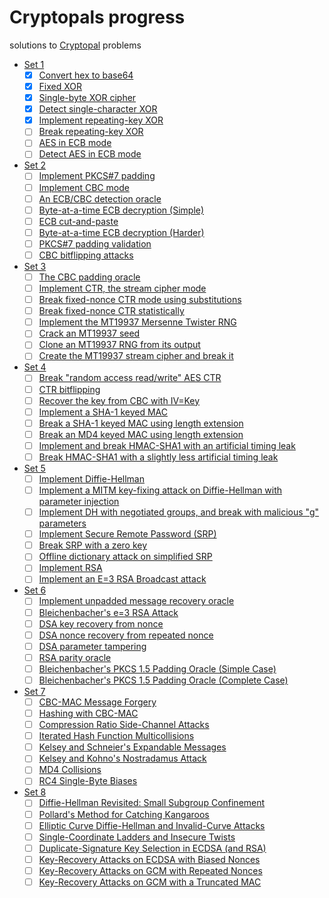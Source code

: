 # Cryptopals progress
solutions to [Cryptopal](https://cryptopals.com) problems
- [Set 1](https://cryptopals.com/sets/1)
  - [X] [Convert hex to base64](https://cryptopals.com/sets/1/challenges/1)
  - [X] [Fixed XOR](https://cryptopals.com/sets/1/challenges/2)
  - [X] [Single-byte XOR cipher](https://cryptopals.com/sets/1/challenges/3)
  - [X] [Detect single-character XOR](https://cryptopals.com/sets/1/challenges/4)
  - [X] [Implement repeating-key XOR](https://cryptopals.com/sets/1/challenges/5)
  - [ ] [Break repeating-key XOR](https://cryptopals.com/sets/1/challenges/6)
  - [ ] [AES in ECB mode](https://cryptopals.com/sets/1/challenges/7)
  - [ ] [Detect AES in ECB mode](https://cryptopals.com/sets/1/challenges/8)
- [Set 2](https://cryptopals.com/sets/2)
  - [ ] [Implement PKCS#7 padding](https://cryptopals.com/sets/2/challenges/1)
  - [ ] [Implement CBC mode](https://cryptopals.com/sets/2/challenges/2)
  - [ ] [An ECB/CBC detection oracle](https://cryptopals.com/sets/2/challenges/3)
  - [ ] [Byte-at-a-time ECB decryption (Simple)](https://cryptopals.com/sets/2/challenges/4)
  - [ ] [ECB cut-and-paste](https://cryptopals.com/sets/2/challenges/5)
  - [ ] [Byte-at-a-time ECB decryption (Harder)](https://cryptopals.com/sets/2/challenges/6)
  - [ ] [PKCS#7 padding validation](https://cryptopals.com/sets/2/challenges/7)
  - [ ] [CBC bitflipping attacks](https://cryptopals.com/sets/2/challenges/8)
- [Set 3](https://cryptopals.com/sets/3)
  - [ ] [The CBC padding oracle](https://cryptopals.com/sets/3/challenges/1)
  - [ ] [Implement CTR, the stream cipher mode](https://cryptopals.com/sets/3/challenges/2)
  - [ ] [Break fixed-nonce CTR mode using substitutions](https://cryptopals.com/sets/3/challenges/3)
  - [ ] [Break fixed-nonce CTR statistically](https://cryptopals.com/sets/3/challenges/4)
  - [ ] [Implement the MT19937 Mersenne Twister RNG](https://cryptopals.com/sets/3/challenges/5)
  - [ ] [Crack an MT19937 seed](https://cryptopals.com/sets/3/challenges/6)
  - [ ] [Clone an MT19937 RNG from its output](https://cryptopals.com/sets/3/challenges/7)
  - [ ] [Create the MT19937 stream cipher and break it](https://cryptopals.com/sets/3/challenges/8)
- [Set 4](https://cryptopals.com/sets/4)
  - [ ] [Break "random access read/write" AES CTR](https://cryptopals.com/sets/4/challenges/1)
  - [ ] [CTR bitflipping](https://cryptopals.com/sets/4/challenges/2)
  - [ ] [Recover the key from CBC with IV=Key](https://cryptopals.com/sets/4/challenges/3)
  - [ ] [Implement a SHA-1 keyed MAC](https://cryptopals.com/sets/4/challenges/4)
  - [ ] [Break a SHA-1 keyed MAC using length extension](https://cryptopals.com/sets/4/challenges/5)
  - [ ] [Break an MD4 keyed MAC using length extension](https://cryptopals.com/sets/4/challenges/6)
  - [ ] [Implement and break HMAC-SHA1 with an artificial timing leak](https://cryptopals.com/sets/4/challenges/7)
  - [ ] [Break HMAC-SHA1 with a slightly less artificial timing leak](https://cryptopals.com/sets/4/challenges/8)
- [Set 5](https://cryptopals.com/sets/5)
  - [ ] [Implement Diffie-Hellman](https://cryptopals.com/sets/5/challenges/1)
  - [ ] [Implement a MITM key-fixing attack on Diffie-Hellman with parameter injection](https://cryptopals.com/sets/5/challenges/2)
  - [ ] [Implement DH with negotiated groups, and break with malicious "g" parameters](https://cryptopals.com/sets/5/challenges/3)
  - [ ] [Implement Secure Remote Password (SRP)](https://cryptopals.com/sets/5/challenges/4)
  - [ ] [Break SRP with a zero key](https://cryptopals.com/sets/5/challenges/5)
  - [ ] [Offline dictionary attack on simplified SRP](https://cryptopals.com/sets/5/challenges/6)
  - [ ] [Implement RSA](https://cryptopals.com/sets/5/challenges/7)
  - [ ] [Implement an E=3 RSA Broadcast attack](https://cryptopals.com/sets/5/challenges/8)
- [Set 6](https://cryptopals.com/sets/6)
  - [ ] [Implement unpadded message recovery oracle](https://cryptopals.com/sets/6/challenges/1)
  - [ ] [Bleichenbacher's e=3 RSA Attack](https://cryptopals.com/sets/6/challenges/2)
  - [ ] [DSA key recovery from nonce](https://cryptopals.com/sets/6/challenges/3)
  - [ ] [DSA nonce recovery from repeated nonce](https://cryptopals.com/sets/6/challenges/4)
  - [ ] [DSA parameter tampering](https://cryptopals.com/sets/6/challenges/5)
  - [ ] [RSA parity oracle](https://cryptopals.com/sets/6/challenges/6)
  - [ ] [Bleichenbacher's PKCS 1.5 Padding Oracle (Simple Case)](https://cryptopals.com/sets/6/challenges/7)
  - [ ] [Bleichenbacher's PKCS 1.5 Padding Oracle (Complete Case)](https://cryptopals.com/sets/6/challenges/8)
- [Set 7](https://cryptopals.com/sets/7)
  - [ ] [CBC-MAC Message Forgery](https://cryptopals.com/sets/7/challenges/1)
  - [ ] [Hashing with CBC-MAC](https://cryptopals.com/sets/7/challenges/2)
  - [ ] [Compression Ratio Side-Channel Attacks](https://cryptopals.com/sets/7/challenges/3)
  - [ ] [Iterated Hash Function Multicollisions](https://cryptopals.com/sets/7/challenges/4)
  - [ ] [Kelsey and Schneier's Expandable Messages](https://cryptopals.com/sets/7/challenges/5)
  - [ ] [Kelsey and Kohno's Nostradamus Attack](https://cryptopals.com/sets/7/challenges/6)
  - [ ] [MD4 Collisions](https://cryptopals.com/sets/7/challenges/7)
  - [ ] [RC4 Single-Byte Biases](https://cryptopals.com/sets/7/challenges/8)
- [Set 8](https://cryptopals.com/sets/8)
  - [ ] [Diffie-Hellman Revisited: Small Subgroup Confinement](https://cryptopals.com/sets/8/challenges/1)
  - [ ] [Pollard's Method for Catching Kangaroos](https://cryptopals.com/sets/8/challenges/2)
  - [ ] [Elliptic Curve Diffie-Hellman and Invalid-Curve Attacks](https://cryptopals.com/sets/8/challenges/3)
  - [ ] [Single-Coordinate Ladders and Insecure Twists](https://cryptopals.com/sets/8/challenges/4)
  - [ ] [Duplicate-Signature Key Selection in ECDSA (and RSA)](https://cryptopals.com/sets/8/challenges/5)
  - [ ] [Key-Recovery Attacks on ECDSA with Biased Nonces](https://cryptopals.com/sets/8/challenges/6)
  - [ ] [Key-Recovery Attacks on GCM with Repeated Nonces](https://cryptopals.com/sets/8/challenges/7)
  - [ ] [Key-Recovery Attacks on GCM with a Truncated MAC](https://cryptopals.com/sets/8/challenges/8)

